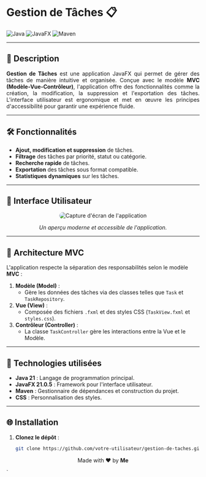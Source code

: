 # Gestion de Tâches 📋

![Java](https://img.shields.io/badge/Java-21-orange)
![JavaFX](https://img.shields.io/badge/JavaFX-21.0.5-blue)
![Maven](https://img.shields.io/badge/Maven-3.8.6-brightgreen)

---

## **🌟 Description**
<p align="justify">
<b>Gestion de Tâches</b> est une application JavaFX qui permet de gérer des tâches de manière intuitive et organisée. Conçue avec le modèle <b>MVC (Modèle-Vue-Contrôleur)</b>, l'application offre des fonctionnalités comme la création, la modification, la suppression et l'exportation des tâches. L'interface utilisateur est ergonomique et met en œuvre les principes d'accessibilité pour garantir une expérience fluide.
</p>

---

## **🛠️ Fonctionnalités**
- **Ajout, modification et suppression** de tâches.
- **Filtrage** des tâches par priorité, statut ou catégorie.
- **Recherche rapide** de tâches.
- **Exportation** des tâches sous format compatible.
- **Statistiques dynamiques** sur les tâches.

---

## **🎨 Interface Utilisateur**
<p align="center">
<img src="https://github.com/user-attachments/assets/13bdfbc5-fee2-49d8-83bd-e189635e51f6" alt="Capture d'écran de l'application" style="border-radius: 10px;">

</p>
<p align="center"><i>Un aperçu moderne et accessible de l'application.</i></p>

---

## **📂 Architecture MVC**
L'application respecte la séparation des responsabilités selon le modèle **MVC** :

1. **Modèle (Model)** :
   - Gère les données des tâches via des classes telles que `Task` et `TaskRepository`.
2. **Vue (View)** :
   - Composée des fichiers `.fxml` et des styles CSS (`TaskView.fxml` et `styles.css`).
3. **Contrôleur (Controller)** :
   - La classe `TaskController` gère les interactions entre la Vue et le Modèle.

---

## **🚀 Technologies utilisées**
- **Java 21** : Langage de programmation principal.
- **JavaFX 21.0.5** : Framework pour l'interface utilisateur.
- **Maven** : Gestionnaire de dépendances et construction du projet.
- **CSS** : Personnalisation des styles.

---

## **🌐 Installation**
1. **Clonez le dépôt** :
   ```bash
   git clone https://github.com/votre-utilisateur/gestion-de-taches.git
<p align="center"> Made with ❤️ by <b>Me</b> </p> `
